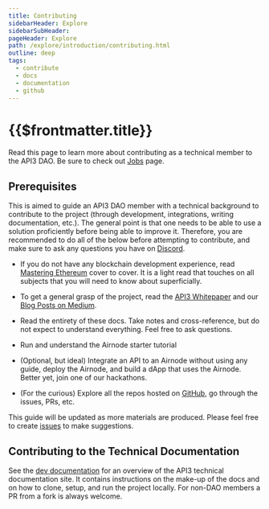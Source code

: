 ```yaml
---
title: Contributing
sidebarHeader: Explore
sidebarSubHeader:
pageHeader: Explore
path: /explore/introduction/contributing.html
outline: deep
tags:
  - contribute
  - docs
  - documentation
  - github
---
```


<PageHeader/>

# {{$frontmatter.title}}

Read this page to learn more about contributing as a technical member to the
API3 DAO. Be sure to check out [Jobs](./jobs.md) page.

## Prerequisites

This is aimed to guide an API3 DAO member with a technical background to
contribute to the project (through development, integrations, writing
documentation, etc.). The general point is that one needs to be able to use a
solution proficiently before being able to improve it. Therefore, you are
recommended to do all of the below before attempting to contribute, and make
sure to ask any questions you have on
[Discord](https://discord.gg/qnRrcfnm5W)<ExternalLinkImage/>.

- If you do not have any blockchain development experience, read
  [Mastering Ethereum](https://github.com/ethereumbook/ethereumbook)<ExternalLinkImage/>
  cover to cover. It is a light read that touches on all subjects that you will
  need to know about superficially.

- To get a general grasp of the project, read the
  <a href="/api3-whitepaper-v1.0.3.pdf" target="_api3-whitepaper"> API3
  Whitepaper</a><ExternalLinkImage/> and our [Blog Posts on Medium](./blog.md).

- Read the entirety of these docs. Take notes and cross-reference, but do not
  expect to understand everything. Feel free to ask questions.

- Run and understand the Airnode starter tutorial

- (Optional, but ideal) Integrate an API to an Airnode without using any guide,
  deploy the Airnode, and build a dApp that uses the Airnode. Better yet, join
  one of our hackathons.

- (For the curious) Explore all the repos hosted on
  [GitHub](https://github.com/api3dao)<ExternalLinkImage/>, go through the
  issues, PRs, etc.

This guide will be updated as more materials are produced. Please feel free to
create [issues](https://github.com/api3dao/api3-docs/issues)<externalLinkImage/>
to make suggestions.

## Contributing to the Technical Documentation

See the [dev documentation](/dev/) for an overview of the API3 technical
documentation site. It contains instructions on the make-up of the docs and on
how to clone, setup, and run the project locally. For non-DAO members a PR from
a fork is always welcome.
